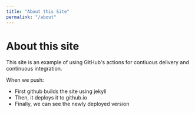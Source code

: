 ```yaml
---
title: "About this Site"
permalink: "/about"
---
```

# About this site

This site is an example of using GitHub's actions for contiuous
delivery and continuous integration.

When we push:

* First github builds the site using jekyll
* Then, it deploys it to github.io
* Finally, we can see the newly deployed version